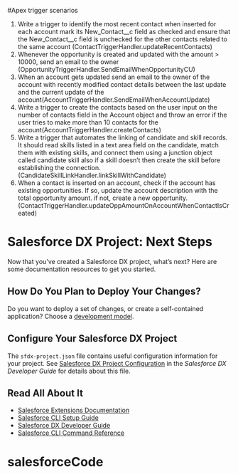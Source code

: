 #Apex trigger scenarios

1. Write a trigger to identify the most recent contact when inserted for each account mark its  New_Contact__c field as checked and ensure that the New_Contact__c field is unchecked for the other contacts related to the same account (ContactTriggerHandler.updateRecentContacts)
2. Whenever the opportunity is created and updated with the amount > 10000, send an email to the owner (OpportunityTriggerHandler.SendEmailWhenOpportunityCU)
3. When an account gets updated send an email to the owner of the account with recently modified contact details between the last update and the current update of the account(AccountTriggerHandler.SendEmailWhenAccountUpdate)
4. Write a trigger to create the contacts based on the user input on the number of contacts field in the Account object and throw an error if the user tries to make more than 10 contacts for the account(AccountTriggerHandler.createContacts)
5. Write a trigger that automates the linking of candidate and skill records. It should read skills listed in a text area field on the candidate, match them with existing skills, and connect them using a junction object called candidate skill also if a skill doesn’t then create the skill before establishing the connection.(CandidateSkillLinkHandler.linkSkillWithCandidate)
6. When a contact is inserted on an account, check if the account has existing opportunities. If so, update the account description with the total opportunity amount. if not, create a new opportunity.(ContactTriggerHandler.updateOppAmountOnAccountWhenContactIsCreated)


# Salesforce DX Project: Next Steps

Now that you’ve created a Salesforce DX project, what’s next? Here are some documentation resources to get you started.

## How Do You Plan to Deploy Your Changes?

Do you want to deploy a set of changes, or create a self-contained application? Choose a [development model](https://developer.salesforce.com/tools/vscode/en/user-guide/development-models).

## Configure Your Salesforce DX Project

The `sfdx-project.json` file contains useful configuration information for your project. See [Salesforce DX Project Configuration](https://developer.salesforce.com/docs/atlas.en-us.sfdx_dev.meta/sfdx_dev/sfdx_dev_ws_config.htm) in the _Salesforce DX Developer Guide_ for details about this file.

## Read All About It

- [Salesforce Extensions Documentation](https://developer.salesforce.com/tools/vscode/)
- [Salesforce CLI Setup Guide](https://developer.salesforce.com/docs/atlas.en-us.sfdx_setup.meta/sfdx_setup/sfdx_setup_intro.htm)
- [Salesforce DX Developer Guide](https://developer.salesforce.com/docs/atlas.en-us.sfdx_dev.meta/sfdx_dev/sfdx_dev_intro.htm)
- [Salesforce CLI Command Reference](https://developer.salesforce.com/docs/atlas.en-us.sfdx_cli_reference.meta/sfdx_cli_reference/cli_reference.htm)
# salesforceCode
